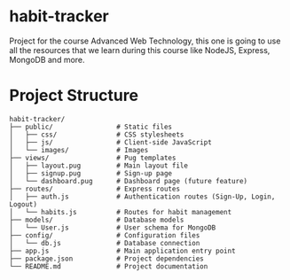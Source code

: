 # habit-tracker
Project for the course Advanced Web Technology, this one is going to use all the resources that we learn during this course like NodeJS, Express, MongoDB and more.

# Project Structure
```
habit-tracker/
├── public/                # Static files
│   ├── css/               # CSS stylesheets
│   ├── js/                # Client-side JavaScript
│   └── images/            # Images
├── views/                 # Pug templates
│   ├── layout.pug         # Main layout file
│   ├── signup.pug         # Sign-up page
│   └── dashboard.pug      # Dashboard page (future feature)
├── routes/                # Express routes
│   ├── auth.js            # Authentication routes (Sign-Up, Login, Logout)
│   └── habits.js          # Routes for habit management
├── models/                # Database models
│   └── User.js            # User schema for MongoDB
├── config/                # Configuration files
│   └── db.js              # Database connection
├── app.js                 # Main application entry point
├── package.json           # Project dependencies
└── README.md              # Project documentation
